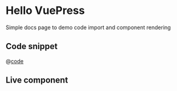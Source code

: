 # Hello VuePress

Simple docs page to demo code import and component rendering


## Code snippet

@[code](.vuepress/components/JlButton.vue)


## Live component

<JlButton/>
<HelloWorld/>
